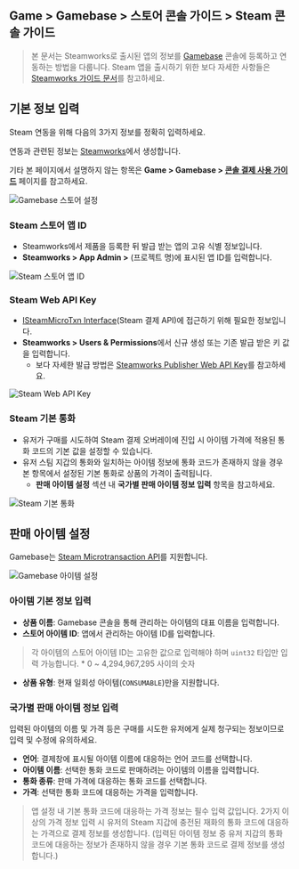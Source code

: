 ## Game > Gamebase > 스토어 콘솔 가이드 > Steam 콘솔 가이드

> 본 문서는 Steamworks로 출시된 앱의 정보를 [Gamebase](https://docs.nhncloud.com/ko/Game/Gamebase/ko/Overview/) 콘솔에 등록하고 연동하는 방법을 다룹니다.
> Steam 앱을 출시하기 위한 보다 자세한 사항들은 [Steamworks 가이드 문서](https://partner.steamgames.com/doc/home)를 참고하세요.


## 기본 정보 입력

Steam 연동을 위해 다음의 3가지 정보를 정확히 입력하세요. 

연동과 관련된 정보는 [Steamworks](https://partner.steamgames.com/)에서 생성합니다.

기타 본 페이지에서 설명하지 않는 항목은 **Game > Gamebase > [콘솔 결제 사용 가이드](https://docs.nhncloud.com/ko/Game/Gamebase/ko/oper-purchase/)** 페이지를 참고하세요.


![Gamebase 스토어 설정](https://static.toastoven.net/prod_gamebase/StoreConsoleGuide/Steam/ko/steam_register_01_ko_241028.png)


### Steam 스토어 앱 ID

* Steamworks에서 제품을 등록한 뒤 발급 받는 앱의 고유 식별 정보입니다.
* **Steamworks > App Admin >** (프로젝트 명)에 표시된 앱 ID를 입력합니다.

![Steam 스토어 앱 ID](https://kr1-api-object-storage.nhncloudservice.com/v1/AUTH_2acdfabf4efe4efc8a04c00b348110c9/cdn_origin/prod_iap/console_steam/steam_console_app_02_kor.png)


### Steam Web API Key

* [ISteamMicroTxn Interface](https://partner.steamgames.com/doc/webapi/ISteamMicroTxn)(Steam 결제 API)에 접근하기 위해 필요한 정보입니다.
* **Steamworks > Users & Permissions**에서 신규 생성 또는 기존 발급 받은 키 값을 입력합니다.
  * 보다 자세한 발급 방법은 [Steamworks Publisher Web API Key](https://partner.steamgames.com/doc/webapi_overview/auth)를 참고하세요.

![Steam Web API Key](https://kr1-api-object-storage.nhncloudservice.com/v1/AUTH_2acdfabf4efe4efc8a04c00b348110c9/cdn_origin/prod_iap/console_steam/steam_console_app_03_kor.png)


### Steam 기본 통화

* 유저가 구매를 시도하여 Steam 결제 오버레이에 진입 시 아이템 가격에 적용된 통화 코드의 기본 값을 설정할 수 있습니다. 
* 유저 스팀 지갑의 통화와 일치하는 아이템 정보에 통화 코드가 존재하지 않을 경우 본 항목에서 설정된 기본 통화로 상품의 가격이 출력됩니다. 
  * **판매 아이템 설정** 섹션 내 **국가별 판매 아이템 정보 입력** 항목을 참고하세요.


![Steam 기본 통화](https://kr1-api-object-storage.nhncloudservice.com/v1/AUTH_2acdfabf4efe4efc8a04c00b348110c9/cdn_origin/prod_iap/console_steam/steam_console_app_04_kor.png)



## 판매 아이템 설정

Gamebase는 [Steam Microtransaction API](https://partner.steamgames.com/doc/features/microtransactions)를 지원합니다.

![Gamebase 아이템 설정](https://static.toastoven.net/prod_gamebase/StoreConsoleGuide/Steam/ko/steam_item_01_ko_241028.png)



### 아이템 기본 정보 입력

- **상품 이름**: Gamebase 콘솔을 통해 관리하는 아이템의 대표 이름을 입력합니다.
- **스토어 아이템 ID**: 앱에서 관리하는 아이템 ID를 입력합니다.

> 각 아이템의 스토어 아이템 ID는 고유한 값으로 입력해야 하며 `uint32` 타입만 입력 가능합니다. 
> \* 0 ~ 4,294,967,295 사이의 숫자

- **상품 유형**: 현재 일회성 아이템(`CONSUMABLE`)만을 지원합니다.


### 국가별 판매 아이템 정보 입력
입력된 아이템의 이름 및 가격 등은 구매를 시도한 유저에게 실제 청구되는 정보이므로 입력 및 수정에 유의하세요.

- **언어**: 결제창에 표시될 아이템 이름에 대응하는 언어 코드를 선택합니다.
- **아이템 이름**: 선택한 통화 코드로 판매하려는 아이템의 이름을 입력합니다.
- **통화 종류**: 판매 가격에 대응하는 통화 코드를 선택합니다.
- **가격**: 선택한 통화 코드에 대응하는 가격을 입력합니다.


> 앱 설정 내 기본 통화 코드에 대응하는 가격 정보는 필수 입력 값입니다. 
> 2가지 이상의 가격 정보 입력 시 유저의 Steam 지갑에 충전된 재화의 통화 코드에 대응하는 가격으로 결제 정보를 생성합니다.
> (입력된 아이템 정보 중 유저 지갑의 통화 코드에 대응하는 정보가 존재하지 않을 경우 기본 통화 코드로 결제 정보를 생성합니다.) 